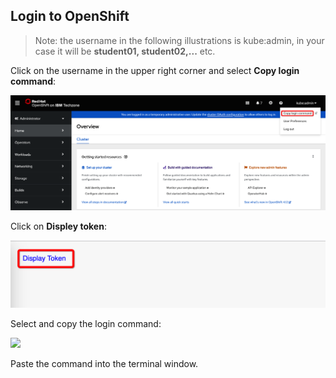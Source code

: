## Login to OpenShift

>Note: the username in the following illustrations is kube:admin, in your case it will be **student01, student02,...** etc.

Click on the username in the upper right corner and select **Copy login command**:

<img width="850" src="../images/01-1-Copy-login-command.png">

Click on **Displey token**:

<img width="850" src="../images/02-1-Display-token.png">

Select and copy the login command:

<img width="850" src="../images/03-1-Copy-toke n.png">

Paste the command into the terminal window.
